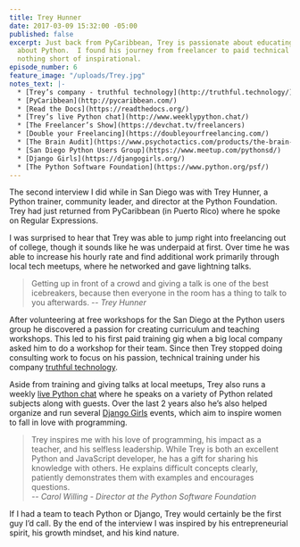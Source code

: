 ```yaml
---
title: Trey Hunner
date: 2017-03-09 15:32:00 -05:00
published: false
excerpt: Just back from PyCaribbean, Trey is passionate about educating the world
  about Python.  I found his journey from freelancer to paid technical instructor
  nothing short of inspirational.
episode_number: 6
feature_image: "/uploads/Trey.jpg"
notes_text: |-
  * [Trey’s company - truthful technology](http://truthful.technology/)
  * [PyCaribbean](http://pycaribbean.com/)
  * [Read the Docs](https://readthedocs.org/)
  * [Trey’s live Python chat](http://www.weeklypython.chat/)
  * [The Freelancer’s Show](https://devchat.tv/freelancers)
  * [Double your Freelancing](https://doubleyourfreelancing.com/)
  * [The Brain Audit](https://www.psychotactics.com/products/the-brain-audit-32-marketing-strategy-and-structure/)
  * [San Diego Python Users Group](https://www.meetup.com/pythonsd/)
  * [Django Girls](https://djangogirls.org/)
  * [The Python Software Foundation](https://www.python.org/psf/)
---
```


The second interview I did while in San Diego was with Trey Hunner, a Python trainer, community leader, and director at the Python Foundation.  Trey had just returned from PyCaribbean (in Puerto Rico) where he spoke on Regular Expressions.  

I was surprised to hear that Trey was able to jump right into freelancing out of college, though it sounds like he was underpaid at first.  Over time he was able to increase his hourly rate and find additional work primarily through local tech meetups, where he networked and gave lightning talks.

> Getting up in front of a crowd and giving a talk is one of the best icebreakers, because then everyone in the room has a thing to talk to you afterwards.
><cite>-- Trey Hunner

After volunteering at free workshops for the San Diego at the Python users group he discovered a passion for creating curriculum and teaching workshops.  This led to his first paid training gig when a big local company asked him to do a workshop for their team.  Since then Trey stopped doing consulting work to focus on his passion, technical training under his company [truthful technology](http://truthful.technology/). 

Aside from training and giving talks at local meetups, Trey also runs a weekly [live Python chat](http://www.weeklypython.chat/) where he speaks on a variety of Python related subjects along with guests.  Over the last 2 years also he’s also helped organize and run several [Django Girls](https://djangogirls.org/) events, which aim to inspire women to fall in love with programming.

> Trey inspires me with his love of programming, his impact as a teacher, and his selfless leadership. While Trey is both an excellent Python and JavaScript developer, he has a gift for sharing his knowledge with others. He explains difficult concepts clearly, patiently demonstrates them with examples and encourages questions.  
><cite>-- Carol Willing - Director at the Python Software Foundation

If I had a team to teach Python or Django, Trey would certainly be the first guy I’d call.  By the end of the interview I was inspired by his entrepreneurial spirit, his growth mindset, and his kind nature.